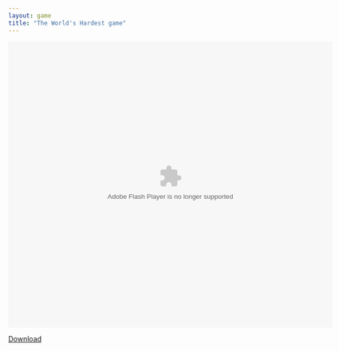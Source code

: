 ```yaml
---
layout: game
title: "The World's Hardest game"
---
```


<object width="100" height="100">
    <embed src="theworldshardestgame.swf" flashvars="" base="" quality="high" allowscriptaccess="always" allowfullscreen="true" bgcolor="" wmode="window" width="650" height="575" type="application/x-shockwave-flash" pluginspage="http://www.macromedia.com/go/getflashplayer">
</object>

<br>

<a href="theworldshardestgame.swf" download class="btn btn-secondary">Download</a>
